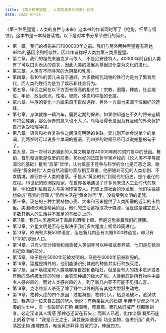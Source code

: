 ```yaml
---
title: 《第三种黑猩猩 : 人类的身世与未来》影评
date: 2022-07-06
---
```


《第三种黑猩猩 : 人类的身世与未来》这本书的作者同时写了《枪炮，细菌与钢铁》，这本书是一本科普读物。以下是对本书分章节进行的简介。

- 第一章。我们的祖先来自7000000年之前。我们与另外两种黑猩猩有高达98%的基因序列相似性。因此作者称呼人类为第三类黑猩猩。
- 第二章。我们的祖先来自克罗马侬人，不是尼安德特人。40000年前我们人类有了可以口头表达的语言，因此人类的发展从基因进化变为文化的进化。
- 第三章。人类有不同寻常的大阴茎和乳房。
- 第四章。有10%的婴儿来自于通奸。大多数哺乳动物的性行为是为了繁育后代，而人类的性行为是为了娱乐和社会行为。
- 第五章。伴侣之间在以下方面有很高的相关性：宗教，国籍，种族，社会地位，年龄，政治观点，性格，智商，体态和中指的长度。
- 第六章。种族的变化一方面来自于自然选择，另外一方面也来源于性偏好的选择。
- 第七章。身体就像一辆汽车，需要定期的保养。如果你知道在不久的将来这辆车将会瘫痪，那么保养的意义也不大了。乌龟活得长是因为有坚硬的外壳保护自己免受物理冲撞。
- 第八章。语言和社会复杂性之间没有明确的关联。婴儿刚开始会说单个的单词，到两岁时可以说多个单词的短语，到四岁的时候已经可以说完整的句子了。
- 第九章。第一次可以追溯到的人类文明是在40000年前的洞穴当中的壁画。舞蹈，音乐和诗歌是性爱的前奏。18世纪的法国哲学家卢梭的《论人类不平等起源论的基础》批判“启蒙”哲学，认为奠基于竞争与科学的文化是万恶之源，歌颂在“黄金时代”人类自然流露的善与相互尊重，他把随处可见的人类悲剧、不幸情境，都归咎于人类的堕落。于是从“黄金时代”到现代的历史，是个退化的过程。18世纪的欧洲探险家，在世界各地遇见了许多尚未进入工业时代的族群，例如波利尼西亚人与美洲印第安人。巴黎上流社会的沙龙里，他们往往被想象成“高贵的野蛮人”仍然生活在“黄金时代”里，没有受到文明的诅咒.
- 第十章。现在的三种主要植物小麦、大米和玉米提供了人类所需的近半的卡路里。美国和欧洲是精英阶层，他们的生活富裕取决于能源，但是这是建立在大多数其他人的生活并不富足的基础之上的。
- 第11章。我们人类通常对于毒品和酒精上瘾，但是这危害着我们的健康。
- 第12章。外星文明是否存在取决于我们多大程度上相信趋同进化。
- 第13章。欧洲有大概50种语言，但是新几内亚有大概1000种语言，却只有1/100的欧洲人口。
- 第14章。只有少部分植物和动物被人类驯养可以种植或者养殖，他们是在欧洲和近欧洲的部分。
- 第15章。轮子是在5000年前被发明的。马是在6000年前被驯服的。
- 第16章。猩猩是排外的，他们能够识别其他的种族并实行种族灭绝。
- 第17章。当环境稳定时人类能够跟自然和谐相处，但是当有大的技术进步或者有新的岛屿被发现的时候，会实现种族的极大扩张。人类到底是所有物种中最令人感兴趣的。而对人类感兴趣的人，到了新几内亚不可能不见猎心喜。
- 第18章。克洛维斯人杀死了除了野牛以外的所有其他大型野生动物。
- 第19章。物种灭绝的四个原因：过度狩猎，物种引入，栖息地破坏，涟漪效应。我遇见一位来自古国的旅人     他说：有两条巨大的石腿 半掩于沙漠之间 近旁的沙土中，有一张破碎的石脸 抿着嘴，蹙着眉，面孔依旧威严 想那雕刻者，必定深谙其人情感     那神态还留在石头上 而斯人已逝，化作尘烟 看那石座上刻着字句： “我是万王之王，奥兹曼斯迪亚斯 功业盖物，强者折服” 此外，荡然无物     废墟四周，唯余黄沙莽莽 寂寞荒凉，伸展四方。

 